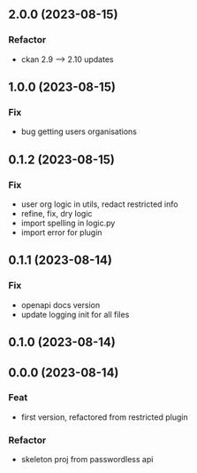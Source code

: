 ## 2.0.0 (2023-08-15)

### Refactor

- ckan 2.9 --> 2.10 updates

## 1.0.0 (2023-08-15)

### Fix

- bug getting users organisations

## 0.1.2 (2023-08-15)

### Fix

- user org logic in utils, redact restricted info
- refine, fix, dry logic
- import spelling in logic.py
- import error for plugin

## 0.1.1 (2023-08-14)

### Fix

- openapi docs version
- update logging init for all files

## 0.1.0 (2023-08-14)

## 0.0.0 (2023-08-14)

### Feat

- first version, refactored from restricted plugin

### Refactor

- skeleton proj from passwordless api
